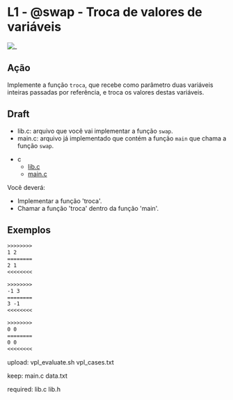 # L1 - @swap - Troca de valores de variáveis

![_](cover.jpg)

## Ação

Implemente a função `troca`, que recebe como parâmetro duas variáveis inteiras passadas por referência, e troca os valores destas variáveis.


## Draft

- lib.c: arquivo que você vai implementar a função `swap`.
- main.c: arquivo já implementado que contém a função `main` que chama a função `swap`.

<!-- links .cache/draft -->
- c
  - [lib.c](.cache/draft/c/lib.c)
  - [main.c](.cache/draft/c/main.c)
<!-- links -->

Você deverá:

- Implementar a função 'troca'.
- Chamar a função 'troca' dentro da função 'main'.

## Exemplos

``` txt
>>>>>>>>
1 2
========
2 1
<<<<<<<<

>>>>>>>>
-1 3
========
3 -1
<<<<<<<<

>>>>>>>>
0 0
========
0 0
<<<<<<<<
```


upload:
   vpl_evaluate.sh
   vpl_cases.txt

keep:
   main.c
   data.txt

required:
   lib.c
   lib.h